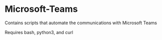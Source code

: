 # Microsoft-Teams
Contains scripts that automate the communications with Microsoft Teams

Requires bash, python3, and curl

